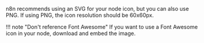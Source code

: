 n8n recommends using an SVG for your node icon, but you can also use PNG. If using PNG, the icon resolution should be 60x60px. 

!!! note "Don't reference Font Awesome"
    If you want to use a Font Awesome icon in your node, download and embed the image.